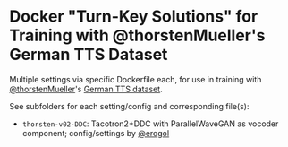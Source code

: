 # Docker "Turn-Key Solutions" for Training with @thorstenMueller's German TTS Dataset

Multiple settings via specific Dockerfile each, for use in training with [@thorstenMueller](https://github.com/thorstenMueller)'s [German TTS dataset](https://github.com/thorstenMueller/deep-learning-german-tts).

See subfolders for each setting/config and corresponding file(s):

* `thorsten-v02-DDC`: Tacotron2+DDC with ParallelWaveGAN as vocoder component; config/settings by [@erogol](https://github.com/erogol/TTS_recipes/tree/master/Thorsten_DE/DoubleDecoderConsistency)

